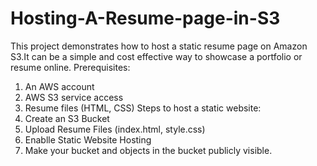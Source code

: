 # Hosting-A-Resume-page-in-S3
This project demonstrates how to host a static resume page on Amazon S3.It can be a simple and cost effective way to showcase a portfolio or resume online.
Prerequisites:
1. An AWS account
2. AWS S3 service access 
3. Resume files (HTML, CSS)
Steps to host a static website:
1. Create an S3 Bucket
2. Upload Resume Files (index.html, style.css)
3. Enablle Static Website Hosting
4. Make your bucket and objects in the bucket publicly visible.
